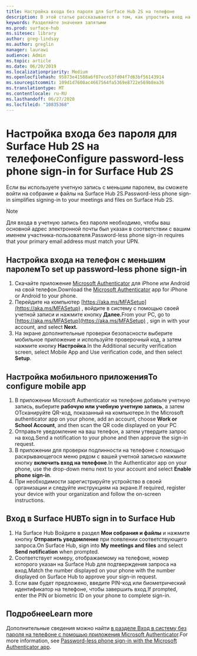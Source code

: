 ```yaml
---
title: Настройка входа без пароля для Surface Hub 2S на телефоне
description: В этой статье рассказывается о том, как упростить вход на Surface Hub 2 с помощью входа на телефоне с учетом пароля на мобильном устройстве.
keywords: Разделяйте значения запятыми
ms.prod: surface-hub
ms.sitesec: library
author: greg-lindsay
ms.author: greglin
manager: laurawi
audience: Admin
ms.topic: article
ms.date: 06/20/2019
ms.localizationpriority: Medium
ms.openlocfilehash: 95873e41588a6f07ece53fd04f7d63bf56143914
ms.sourcegitcommit: 109d1d7608ac4667564fa5369e8722e569b8ea36
ms.translationtype: MT
ms.contentlocale: ru-RU
ms.lasthandoff: 06/27/2020
ms.locfileid: "10835368"
---
```

# <span data-ttu-id="e2bd9-104">Настройка входа без пароля для Surface Hub 2S на телефоне</span><span class="sxs-lookup"><span data-stu-id="e2bd9-104">Configure password-less phone sign-in  for Surface Hub 2S</span></span>

<span data-ttu-id="e2bd9-105">Если вы используете учетную запись с меньшим паролем, вы сможете войти на собрание и файлы на Surface Hub 2S.</span><span class="sxs-lookup"><span data-stu-id="e2bd9-105">Password-less phone sign-in simplifies signing-in to your meetings and files on Surface Hub 2S.</span></span>

> [!NOTE]
> <span data-ttu-id="e2bd9-106">Для входа в учетную запись без пароля необходимо, чтобы ваш основной адрес электронной почты был указан в соответствии с вашим именем участника-пользователя.</span><span class="sxs-lookup"><span data-stu-id="e2bd9-106">Password-less phone sign-in requires that your primary email address must match your UPN.</span></span>

## <span data-ttu-id="e2bd9-107">Настройка входа на телефон с меньшим паролем</span><span class="sxs-lookup"><span data-stu-id="e2bd9-107">To set up password-less phone sign-in</span></span>

1. <span data-ttu-id="e2bd9-108">Скачайте приложение [Microsoft Authenticator](https://www.microsoft.com/account/authenticator) для iPhone или Android на свой телефон.</span><span class="sxs-lookup"><span data-stu-id="e2bd9-108">Download the [Microsoft Authenticator](https://www.microsoft.com/account/authenticator) app for iPhone or Android to your phone.</span></span>
2. <span data-ttu-id="e2bd9-109">Перейдите на компьютер [https://aka.ms/MFASetup](https://aka.ms/MFASetup) , войдите в систему с помощью своей учетной записи и нажмите кнопку **Далее.**</span><span class="sxs-lookup"><span data-stu-id="e2bd9-109">From your PC, go to [https://aka.ms/MFASetup](https://aka.ms/MFASetup) , sign in with your account, and select **Next.**</span></span>
3. <span data-ttu-id="e2bd9-110">На экране дополнительные проверки безопасности выберите мобильное приложение и используйте проверочный код, а затем нажмите кнопку **Настройка**.</span><span class="sxs-lookup"><span data-stu-id="e2bd9-110">In the Additional security verification screen, select Mobile App and Use verification code, and then select **Setup**.</span></span>

## <span data-ttu-id="e2bd9-111">Настройка мобильного приложения</span><span class="sxs-lookup"><span data-stu-id="e2bd9-111">To configure mobile app</span></span>

1. <span data-ttu-id="e2bd9-112">В приложении Microsoft Authenticator на телефоне добавьте учетную запись, выберите **рабочую или учебную учетную запись**, а затем ОТсканируйте QR-код, показанный на компьютере.</span><span class="sxs-lookup"><span data-stu-id="e2bd9-112">In the Microsoft authenticator app on your phone, add an account, choose **Work or School Account**, and then scan the QR code displayed on your PC</span></span>
2. <span data-ttu-id="e2bd9-113">Отправьте уведомление на ваш телефон, а затем утвердите запрос на вход.</span><span class="sxs-lookup"><span data-stu-id="e2bd9-113">Send a notification to your phone and then approve the sign-in request.</span></span>
3. <span data-ttu-id="e2bd9-114">В приложении для проверки подлинности на телефоне с помощью раскрывающегося меню рядом с вашей учетной записью нажмите кнопку **включить вход на телефоне**.</span><span class="sxs-lookup"><span data-stu-id="e2bd9-114">In the Authenticator app on your phone, use the drop-down menu next to your account and select **Enable phone sign-in**.</span></span>
4. <span data-ttu-id="e2bd9-115">При необходимости зарегистрируйте устройство в своей организации и следуйте инструкциям на экране.</span><span class="sxs-lookup"><span data-stu-id="e2bd9-115">If required, register your device with your organization and follow the on-screen instructions.</span></span>

## <span data-ttu-id="e2bd9-116">Вход в Surface HUB</span><span class="sxs-lookup"><span data-stu-id="e2bd9-116">To sign in to Surface Hub</span></span>

1. <span data-ttu-id="e2bd9-117">На Surface Hub Войдите в раздел **Мои собрания и файлы** и нажмите кнопку **Отправить уведомление** при появлении соответствующего запроса.</span><span class="sxs-lookup"><span data-stu-id="e2bd9-117">On Surface Hub, sign into **My meetings and files** and select **Send notification** when prompted.</span></span>
2. <span data-ttu-id="e2bd9-118">Соответствует номеру, отображаемому на телефоне, номер которого указан на Surface Hub для подтверждения запроса на вход.</span><span class="sxs-lookup"><span data-stu-id="e2bd9-118">Match the number displayed on your phone with the number displayed on Surface Hub to approve your sign-in request.</span></span>
3. <span data-ttu-id="e2bd9-119">Если вам будет предложено, введите PIN-код или биометрический идентификатор на телефоне, чтобы завершить вход.</span><span class="sxs-lookup"><span data-stu-id="e2bd9-119">If prompted, enter the PIN or biometric ID on your phone to complete sign-in.</span></span>

## <span data-ttu-id="e2bd9-120">Подробнее</span><span class="sxs-lookup"><span data-stu-id="e2bd9-120">Learn more</span></span>
<span data-ttu-id="e2bd9-121">Дополнительные сведения можно найти [в разделе Вход в систему без пароля на телефоне с помощью приложения Microsoft Authenticator](https://docs.microsoft.com/azure/active-directory/authentication/howto-authentication-phone-sign-in).</span><span class="sxs-lookup"><span data-stu-id="e2bd9-121">For more information, see [Password-less phone sign-in with the Microsoft Authenticator app](https://docs.microsoft.com/azure/active-directory/authentication/howto-authentication-phone-sign-in).</span></span>
